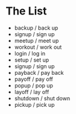# The List

* backup / back up
* signup / sign up
* meetup / meet up
* workout / work out
* login / log in
* setup / set up
* signup / sign up
* payback / pay back
* payoff / pay off
* popup / pop up
* layoff / lay off
* shutdown / shut down
* pickup / pick up
